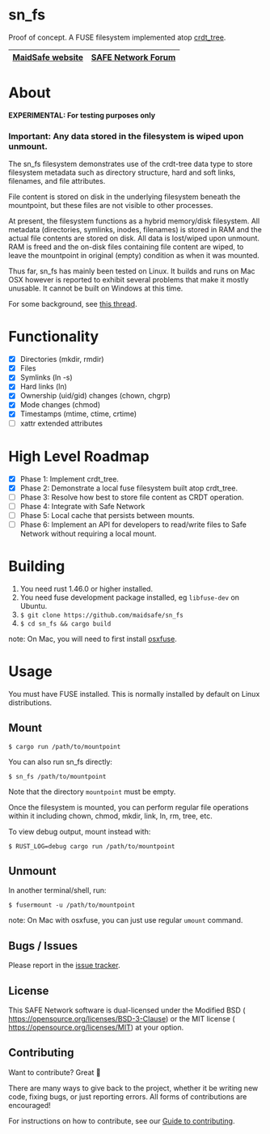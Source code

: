 # sn_fs

Proof of concept.  A FUSE filesystem implemented atop [crdt_tree](<https://github.com/dan-da/crdt_tree>).

[MaidSafe website](http://maidsafe.net) | [SAFE Network Forum](https://safenetforum.org/)
:-------------------------------------: | :---------------------------------------------:

# About

**EXPERIMENTAL: For testing purposes only**

### Important: Any data stored in the filesystem is wiped upon unmount.

The sn_fs filesystem demonstrates use of the crdt-tree data type to store filesystem
metadata such as directory structure, hard and soft links, filenames, and file attributes.  

File content is stored on disk in the underlying filesystem beneath the mountpoint, but 
these files are not visible to other processes.

At present, the filesystem functions as a hybrid memory/disk filesystem.  All metadata (directories, symlinks, inodes, filenames) is stored in RAM and the actual file contents are stored on disk.  All data is lost/wiped upon unmount.  RAM is freed and the on-disk files containing file content are wiped, to leave the mountpoint in original (empty) condition as when it was mounted.

Thus far, sn_fs has mainly been tested on Linux.  It builds and runs on Mac OSX however is reported to exhibit several problems that make it mostly unusable.  It cannot be built on Windows at this time.

For some background, see [this thread](https://forum.safedev.org/t/filetree-crdt-for-safe-network/2833).

# Functionality

- [x] Directories (mkdir, rmdir)
- [x] Files
- [x] Symlinks (ln -s)
- [x] Hard links (ln)
- [x] Ownership (uid/gid) changes (chown, chgrp)
- [x] Mode changes (chmod)
- [x] Timestamps (mtime, ctime, crtime)
- [ ] xattr extended attributes

# High Level Roadmap

- [x] Phase 1: Implement crdt_tree.
- [x] Phase 2: Demonstrate a local fuse filesystem built atop crdt_tree.
- [ ] Phase 3: Resolve how best to store file content as CRDT operation.
- [ ] Phase 4: Integrate with Safe Network
- [ ] Phase 5: Local cache that persists between mounts.
- [ ] Phase 6: Implement an API for developers to read/write files to Safe Network without requiring a local mount.

# Building

1. You need rust 1.46.0 or higher installed.
2. You need fuse development package installed, eg `libfuse-dev` on Ubuntu.
3. `$ git clone https://github.com/maidsafe/sn_fs`
4. `$ cd sn_fs && cargo build`

note: On Mac, you will need to first install [osxfuse](https://github.com/osxfuse/osxfuse/releases).

# Usage

You must have FUSE installed.   This is normally installed by default on Linux distributions.

## Mount

`$ cargo run /path/to/mountpoint`

You can also run sn_fs directly:

`$ sn_fs /path/to/mountpoint`

Note that the directory `mountpoint` must be empty.

Once the filesystem is mounted, you can perform regular file operations within it including
chown, chmod, mkdir, link, ln, rm, tree, etc.

To view debug output, mount instead with:

`$ RUST_LOG=debug cargo run /path/to/mountpoint`


## Unmount

In another terminal/shell, run:

`$ fusermount -u /path/to/mountpoint`

note: On Mac with osxfuse, you can just use regular `umount` command.

## Bugs / Issues

Please report in the [issue tracker](https://github.com/maidsafe/sn_fs/issues).

## License

This SAFE Network software is dual-licensed under the Modified BSD (<LICENSE-BSD> <https://opensource.org/licenses/BSD-3-Clause>) or the MIT license (<LICENSE-MIT> <https://opensource.org/licenses/MIT>) at your option.

## Contributing

Want to contribute? Great :tada:

There are many ways to give back to the project, whether it be writing new code, fixing bugs, or just reporting errors. All forms of contributions are encouraged!

For instructions on how to contribute, see our [Guide to contributing](https://github.com/maidsafe/QA/blob/master/CONTRIBUTING.md).
